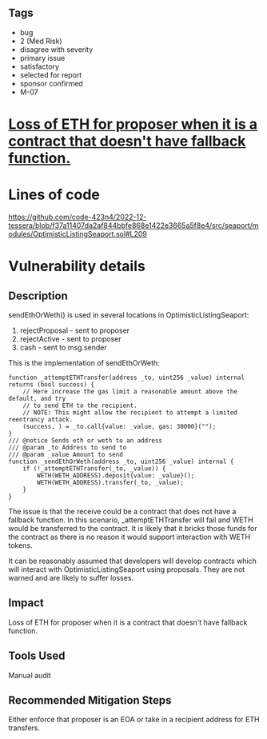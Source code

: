 ## Tags

- bug
- 2 (Med Risk)
- disagree with severity
- primary issue
- satisfactory
- selected for report
- sponsor confirmed
- M-07

# [Loss of ETH for proposer when it is a contract that doesn't have fallback function.](https://github.com/code-423n4/2022-12-tessera-findings/issues/40) 

# Lines of code

https://github.com/code-423n4/2022-12-tessera/blob/f37a11407da2af844bbfe868e1422e3665a5f8e4/src/seaport/modules/OptimisticListingSeaport.sol#L209


# Vulnerability details

## Description

sendEthOrWeth() is used in several locations in OptimisticListingSeaport:
1. rejectProposal - sent to proposer
2. rejectActive - sent to proposer
3. cash - sent to msg.sender

This is the implementation of sendEthOrWeth:
```
function _attemptETHTransfer(address _to, uint256 _value) internal returns (bool success) {
    // Here increase the gas limit a reasonable amount above the default, and try
    // to send ETH to the recipient.
    // NOTE: This might allow the recipient to attempt a limited reentrancy attack.
    (success, ) = _to.call{value: _value, gas: 30000}("");
}
/// @notice Sends eth or weth to an address
/// @param _to Address to send to
/// @param _value Amount to send
function _sendEthOrWeth(address _to, uint256 _value) internal {
    if (!_attemptETHTransfer(_to, _value)) {
        WETH(WETH_ADDRESS).deposit{value: _value}();
        WETH(WETH_ADDRESS).transfer(_to, _value);
    }
}
```

The issue is that the receive could be a contract that does not have a fallback function. In this scenario, \_attemptETHTransfer will fail and WETH would be transferred to the contract. It is likely that it bricks those funds for the contract as there is no reason it would support interaction with WETH tokens. 

It can be reasonably assumed that developers will develop contracts which will interact with OptimisticListingSeaport using proposals. They are not warned and are likely to suffer losses.

## Impact

Loss of ETH for proposer when it is a contract that doesn't have fallback function.

## Tools Used

Manual audit

## Recommended Mitigation Steps

Either enforce that proposer is an EOA or take in a recipient address for ETH transfers.